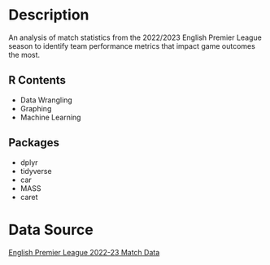 # Description
An analysis of match statistics from the 2022/2023 English Premier League season to identify team performance metrics that impact game outcomes the most.

## R Contents
- Data Wrangling
- Graphing
- Machine Learning

## Packages
- dplyr
- tidyverse
- car
- MASS
- caret

# Data Source
[English Premier League 2022-23 Match Data](https://data.world/evangower/english-premier-league-2022-23-match-data)

